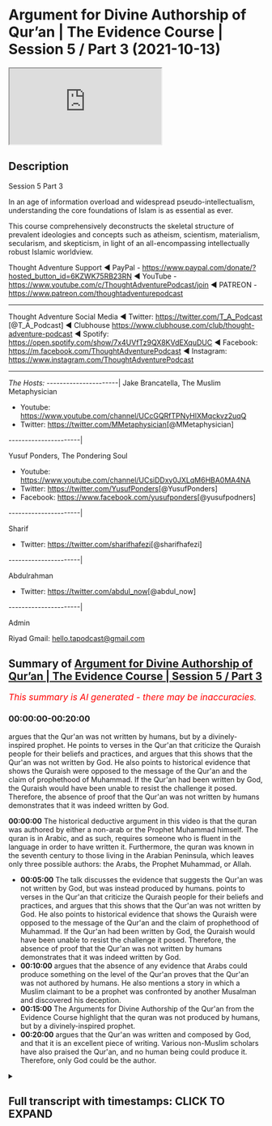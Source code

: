 # Argument for Divine Authorship of Qur’an | The Evidence Course | Session 5 / Part 3 (2021-10-13)

<iframe loading='lazy' allow='autoplay' src='https://www.youtube.com/embed/cVNx4Ubq1Dw'></iframe>

## Description

Session 5 Part 3

In an age of information overload and widespread pseudo-intellectualism, understanding the core foundations of Islam is as essential as ever. 

This course comprehensively deconstructs the skeletal structure of prevalent ideologies and concepts such as atheism, scientism, materialism, secularism, and skepticism, in light of an all-encompassing intellectually robust Islamic worldview.

Thought Adventure Support
◄ PayPal - https://www.paypal.com/donate/?hosted_button_id=6KZWK75RB23RN 
◄ YouTube - https://www.youtube.com/c/ThoughtAdventurePodcast/join
◄ PATREON - https://www.patreon.com/thoughtadventurepodcast
____________________________________________________________________

Thought Adventure Social Media
◄ Twitter: https://twitter.com/T_A_Podcast​​ [@T_A_Podcast]
◄ Clubhouse https://www.clubhouse.com/club/thought-adventure-podcast
◄ Spotify: https://open.spotify.com/show/7x4UVfTz9QX8KVdEXquDUC
◄ Facebook: https://m.facebook.com/ThoughtAdventurePodcast
◄ Instagram: https://www.instagram.com/ThoughtAdventurePodcast​

----------------------------------------------------------------

*The Hosts:*
----------------------|
Jake Brancatella, The Muslim Metaphysician

- Youtube: https://www.youtube.com/channel/UCcGQRfTPNyHlXMqckvz2uqQ
- Twitter:  https://twitter.com/MMetaphysician​​ [@MMetaphysician]

----------------------|

Yusuf Ponders, The Pondering Soul

- Youtube: https://www.youtube.com/channel/UCsiDDxy0JXLqM6HBA0MA4NA
- Twitter: https://twitter.com/YusufPonders​​ [@YusufPonders]
- Facebook: https://www.facebook.com/yusufponders​ [@yusufpodners]

----------------------|

Sharif

- Twitter: https://twitter.com/sharifhafezi​​ [@sharifhafezi]

----------------------|

Abdulrahman

- Twitter: https://twitter.com/abdul_now​ [@abdul_now]

----------------------|

Admin

Riyad 
Gmail: hello.tapodcast@gmail.com

## Summary of [Argument for Divine Authorship of Qur’an | The Evidence Course | Session 5 / Part 3](https://www.youtube.com/watch?v=cVNx4Ubq1Dw)


*<span style="color:red; font-size:125%">This summary is AI generated - there may be inaccuracies</span>. [](/)*

### <a onclick="modifyYTiframeseektime('0')">00:00:00-00:20:00</a>

argues that the Qur'an was not written by humans, but by a divinely-inspired prophet. He points to verses in the Qur'an that criticize the Quraish people for their beliefs and practices, and argues that this shows that the Qur'an was not written by God. He also points to historical evidence that shows the Quraish were opposed to the message of the Qur'an and the claim of prophethood of Muhammad. If the Qur'an had been written by God, the Quraish would have been unable to resist the challenge it posed. Therefore, the absence of proof that the Qur'an was not written by humans demonstrates that it was indeed written by God.

**<a onclick="modifyYTiframeseektime('0')">00:00:00</a>** The historical deductive argument in this video is that the quran was authored by either a non-arab or the Prophet Muhammad himself. The quran is in Arabic, and as such, requires someone who is fluent in the language in order to have written it. Furthermore, the quran was known in the seventh century to those living in the Arabian Peninsula, which leaves only three possible authors: the Arabs, the Prophet Muhammad, or Allah.
* **<a onclick="modifyYTiframeseektime('300')">00:05:00</a>** The talk discusses the evidence that suggests the Qur'an was not written by God, but was instead produced by humans. points to verses in the Qur'an that criticize the Quraish people for their beliefs and practices, and argues that this shows that the Qur'an was not written by God. He also points to historical evidence that shows the Quraish were opposed to the message of the Qur'an and the claim of prophethood of Muhammad. If the Qur'an had been written by God, the Quraish would have been unable to resist the challenge it posed. Therefore, the absence of proof that the Qur'an was not written by humans demonstrates that it was indeed written by God.
* **<a onclick="modifyYTiframeseektime('600')">00:10:00</a>** argues that the absence of any evidence that Arabs could produce something on the level of the Qur'an proves that the Qur'an was not authored by humans. He also mentions a story in which a Muslim claimant to be a prophet was confronted by another Musalman and discovered his deception.
* **<a onclick="modifyYTiframeseektime('900')">00:15:00</a>** The Arguments for Divine Authorship of the Qur'an from the Evidence Course highlight that the quran was not produced by humans, but by a divinely-inspired prophet.
* **<a onclick="modifyYTiframeseektime('1200')">00:20:00</a>** argues that the Qur'an was written and composed by God, and that it is an excellent piece of writing. Various non-Muslim scholars have also praised the Qur'an, and no human being could produce it. Therefore, only God could be the author.

<details><summary><h2>Full transcript with timestamps: CLICK TO EXPAND</h2></summary>

<a onclick="modifyYTiframeseektime('14')">0:00:14</a> we're going to look at the historical  
<a onclick="modifyYTiframeseektime('16')">0:00:16</a> deductive arguments understanding who  
<a onclick="modifyYTiframeseektime('19')">0:00:19</a> could have been the author of the quran  
<a onclick="modifyYTiframeseektime('22')">0:00:22</a> so one question that may remain  
<a onclick="modifyYTiframeseektime('25')">0:00:25</a> is whether the assessment of the quranic  
<a onclick="modifyYTiframeseektime('26')">0:00:26</a> linguistic mural miracle the marajasa  
<a onclick="modifyYTiframeseektime('30')">0:00:30</a> can be ascertained by a non-arabic  
<a onclick="modifyYTiframeseektime('32')">0:00:32</a> speaker  
<a onclick="modifyYTiframeseektime('33')">0:00:33</a> so in the previous video we explained in  
<a onclick="modifyYTiframeseektime('35')">0:00:35</a> a little detail  
<a onclick="modifyYTiframeseektime('37')">0:00:37</a> briefly covering the subject area about  
<a onclick="modifyYTiframeseektime('39')">0:00:39</a> how there are objective ways to analyze  
<a onclick="modifyYTiframeseektime('42')">0:00:42</a> the quranic composition but ultimately  
<a onclick="modifyYTiframeseektime('45')">0:00:45</a> this can only be assessed by those who  
<a onclick="modifyYTiframeseektime('46')">0:00:46</a> are capable in arabic language  
<a onclick="modifyYTiframeseektime('49')">0:00:49</a> so now we want to look at this  
<a onclick="modifyYTiframeseektime('51')">0:00:51</a> from a historical deductive argument in  
<a onclick="modifyYTiframeseektime('54')">0:00:54</a> order to demonstrate from a historical  
<a onclick="modifyYTiframeseektime('57')">0:00:57</a> analysis that the quran was truly a  
<a onclick="modifyYTiframeseektime('59')">0:00:59</a> revelation from allah  
<a onclick="modifyYTiframeseektime('62')">0:01:02</a> and that therefore a non-arab can look  
<a onclick="modifyYTiframeseektime('64')">0:01:04</a> at the history and understand and come  
<a onclick="modifyYTiframeseektime('66')">0:01:06</a> to the conclusion that this is indeed a  
<a onclick="modifyYTiframeseektime('69')">0:01:09</a> sign or miracle from allah  
<a onclick="modifyYTiframeseektime('72')">0:01:12</a> the essence of this argument is summed  
<a onclick="modifyYTiframeseektime('74')">0:01:14</a> up by understanding that and this is  
<a onclick="modifyYTiframeseektime('77')">0:01:17</a> really important  
<a onclick="modifyYTiframeseektime('78')">0:01:18</a> if you have will to perform an action so  
<a onclick="modifyYTiframeseektime('81')">0:01:21</a> if you have this intention this desire  
<a onclick="modifyYTiframeseektime('83')">0:01:23</a> this drive to perform the action if you  
<a onclick="modifyYTiframeseektime('85')">0:01:25</a> have the will to perform an action  
<a onclick="modifyYTiframeseektime('87')">0:01:27</a> and secondly  
<a onclick="modifyYTiframeseektime('89')">0:01:29</a> you have the capability of doing the  
<a onclick="modifyYTiframeseektime('92')">0:01:32</a> action  
<a onclick="modifyYTiframeseektime('93')">0:01:33</a> then what will inevitably follow  
<a onclick="modifyYTiframeseektime('96')">0:01:36</a> the action so if you have will plus  
<a onclick="modifyYTiframeseektime('98')">0:01:38</a> capability equals the action that's the  
<a onclick="modifyYTiframeseektime('100')">0:01:40</a> point that you know we need to remember  
<a onclick="modifyYTiframeseektime('102')">0:01:42</a> and think about throughout this video  
<a onclick="modifyYTiframeseektime('105')">0:01:45</a> we know that the quran  
<a onclick="modifyYTiframeseektime('108')">0:01:48</a> was the first was first known to  
<a onclick="modifyYTiframeseektime('109')">0:01:49</a> humanity in the seventh century so you  
<a onclick="modifyYTiframeseektime('111')">0:01:51</a> know if we go back every generation from  
<a onclick="modifyYTiframeseektime('113')">0:01:53</a> our generation people mentioned the  
<a onclick="modifyYTiframeseektime('115')">0:01:55</a> quran  
<a onclick="modifyYTiframeseektime('116')">0:01:56</a> previous one the previous one and so on  
<a onclick="modifyYTiframeseektime('118')">0:01:58</a> so forth and you go back throughout the  
<a onclick="modifyYTiframeseektime('120')">0:02:00</a> whole of the centuries they all referred  
<a onclick="modifyYTiframeseektime('122')">0:02:02</a> to a book that the muslims believed in  
<a onclick="modifyYTiframeseektime('123')">0:02:03</a> called the quran up until the 7th  
<a onclick="modifyYTiframeseektime('125')">0:02:05</a> century you go before the seventh  
<a onclick="modifyYTiframeseektime('127')">0:02:07</a> century no mention of quran after the  
<a onclick="modifyYTiframeseektime('129')">0:02:09</a> seventh century they start to mention  
<a onclick="modifyYTiframeseektime('130')">0:02:10</a> the quran  
<a onclick="modifyYTiframeseektime('132')">0:02:12</a> so the question is secondly we also know  
<a onclick="modifyYTiframeseektime('135')">0:02:15</a> that the quran was known to the people  
<a onclick="modifyYTiframeseektime('137')">0:02:17</a> of the arabian peninsula in peninsula in  
<a onclick="modifyYTiframeseektime('140')">0:02:20</a> the second in the seventh century  
<a onclick="modifyYTiframeseektime('143')">0:02:23</a> so we have ample air testimonial  
<a onclick="modifyYTiframeseektime('145')">0:02:25</a> evidence to demonstrate you know  
<a onclick="modifyYTiframeseektime('147')">0:02:27</a> historical evidence narrations you know  
<a onclick="modifyYTiframeseektime('150')">0:02:30</a> even written evidence that the quran in  
<a onclick="modifyYTiframeseektime('153')">0:02:33</a> the seventh century was revealed or was  
<a onclick="modifyYTiframeseektime('155')">0:02:35</a> was known to those people in the arabian  
<a onclick="modifyYTiframeseektime('157')">0:02:37</a> peninsula so the question we're going to  
<a onclick="modifyYTiframeseektime('160')">0:02:40</a> look at is in the seventh century  
<a onclick="modifyYTiframeseektime('164')">0:02:44</a> in the arab arabian peninsula the hijas  
<a onclick="modifyYTiframeseektime('167')">0:02:47</a> who could have been the possible author  
<a onclick="modifyYTiframeseektime('169')">0:02:49</a> of the quran  
<a onclick="modifyYTiframeseektime('170')">0:02:50</a> well we have four possible authors  
<a onclick="modifyYTiframeseektime('172')">0:02:52</a> one it could be a non-arab  
<a onclick="modifyYTiframeseektime('175')">0:02:55</a> or the non-arabs  
<a onclick="modifyYTiframeseektime('177')">0:02:57</a> secondly it could be the arabs who  
<a onclick="modifyYTiframeseektime('179')">0:02:59</a> produced the quran  
<a onclick="modifyYTiframeseektime('180')">0:03:00</a> thirdly it could be the prophet muhammad  
<a onclick="modifyYTiframeseektime('182')">0:03:02</a> sallallahu alaihi wasallam or fourthly  
<a onclick="modifyYTiframeseektime('186')">0:03:06</a> it could be allah  
<a onclick="modifyYTiframeseektime('188')">0:03:08</a> these are the only four possible authors  
<a onclick="modifyYTiframeseektime('190')">0:03:10</a> of the quran within the seventh century  
<a onclick="modifyYTiframeseektime('193')">0:03:13</a> in the arabian peninsula  
<a onclick="modifyYTiframeseektime('195')">0:03:15</a> where we can easily discount that the  
<a onclick="modifyYTiframeseektime('197')">0:03:17</a> non-arabs could have been the author of  
<a onclick="modifyYTiframeseektime('199')">0:03:19</a> the quran the quran is in arabic and  
<a onclick="modifyYTiframeseektime('202')">0:03:22</a> thus requires someone who is aware of  
<a onclick="modifyYTiframeseektime('204')">0:03:24</a> the arabic language is an obvious point  
<a onclick="modifyYTiframeseektime('206')">0:03:26</a> plus living in the arabian peninsula in  
<a onclick="modifyYTiframeseektime('209')">0:03:29</a> the 7th century so a non-arab by  
<a onclick="modifyYTiframeseektime('211')">0:03:31</a> definition who doesn't know arabic yeah  
<a onclick="modifyYTiframeseektime('213')">0:03:33</a> will not be the author of this the quran  
<a onclick="modifyYTiframeseektime('217')">0:03:37</a> this now leaves us with three possible  
<a onclick="modifyYTiframeseektime('219')">0:03:39</a> authors  
<a onclick="modifyYTiframeseektime('220')">0:03:40</a> for the quran well could the quran have  
<a onclick="modifyYTiframeseektime('224')">0:03:44</a> been produced by the arabs of that time  
<a onclick="modifyYTiframeseektime('227')">0:03:47</a> we know that the arabs were experts in  
<a onclick="modifyYTiframeseektime('229')">0:03:49</a> the arabic language  
<a onclick="modifyYTiframeseektime('231')">0:03:51</a> we mentioned in the previous videos that  
<a onclick="modifyYTiframeseektime('233')">0:03:53</a> the arabs prized language to a high  
<a onclick="modifyYTiframeseektime('235')">0:03:55</a> degree  
<a onclick="modifyYTiframeseektime('236')">0:03:56</a> composition of poetry was the method of  
<a onclick="modifyYTiframeseektime('238')">0:03:58</a> preserving their history they held  
<a onclick="modifyYTiframeseektime('240')">0:04:00</a> competitions over who produced the best  
<a onclick="modifyYTiframeseektime('242')">0:04:02</a> poetry  
<a onclick="modifyYTiframeseektime('243')">0:04:03</a> they had specialist poetry judges who  
<a onclick="modifyYTiframeseektime('246')">0:04:06</a> could adjudicate the verses that were  
<a onclick="modifyYTiframeseektime('248')">0:04:08</a> being produced they'd be specially  
<a onclick="modifyYTiframeseektime('250')">0:04:10</a> allocated areas in place like mecca in  
<a onclick="modifyYTiframeseektime('253')">0:04:13</a> the the market places where poets would  
<a onclick="modifyYTiframeseektime('255')">0:04:15</a> you know  
<a onclick="modifyYTiframeseektime('256')">0:04:16</a> gather the people and start reciting  
<a onclick="modifyYTiframeseektime('258')">0:04:18</a> poetry and the best of them would  
<a onclick="modifyYTiframeseektime('260')">0:04:20</a> achieve wealth and fame  
<a onclick="modifyYTiframeseektime('262')">0:04:22</a> they'd even send their children into the  
<a onclick="modifyYTiframeseektime('264')">0:04:24</a> desert in order to preserve and develop  
<a onclick="modifyYTiframeseektime('266')">0:04:26</a> the arabic language so they would send  
<a onclick="modifyYTiframeseektime('268')">0:04:28</a> them to the bedouin tribes and the  
<a onclick="modifyYTiframeseektime('270')">0:04:30</a> bedouin tribes would raise their  
<a onclick="modifyYTiframeseektime('271')">0:04:31</a> children in order one of the reasons why  
<a onclick="modifyYTiframeseektime('273')">0:04:33</a> was to preserve the arabic language to  
<a onclick="modifyYTiframeseektime('275')">0:04:35</a> make the arabic language strong and pure  
<a onclick="modifyYTiframeseektime('278')">0:04:38</a> before they come back into the cities  
<a onclick="modifyYTiframeseektime('279')">0:04:39</a> and towns  
<a onclick="modifyYTiframeseektime('281')">0:04:41</a> and we know through multiple testimonial  
<a onclick="modifyYTiframeseektime('283')">0:04:43</a> evidence about how important language  
<a onclick="modifyYTiframeseektime('285')">0:04:45</a> was to their arabs and how they would  
<a onclick="modifyYTiframeseektime('287')">0:04:47</a> produce great works of poachers as i  
<a onclick="modifyYTiframeseektime('288')">0:04:48</a> mentioned  
<a onclick="modifyYTiframeseektime('289')">0:04:49</a> you know for example an example of this  
<a onclick="modifyYTiframeseektime('292')">0:04:52</a> is the famous le cat the more alike are  
<a onclick="modifyYTiframeseektime('295')">0:04:55</a> the seven hanging poems that were  
<a onclick="modifyYTiframeseektime('298')">0:04:58</a> hung inside the kaaba they were  
<a onclick="modifyYTiframeseektime('299')">0:04:59</a> considered the best of the best poetry  
<a onclick="modifyYTiframeseektime('302')">0:05:02</a> they were the standard by which you  
<a onclick="modifyYTiframeseektime('303')">0:05:03</a> would judge other poems uh and poetry uh  
<a onclick="modifyYTiframeseektime('307')">0:05:07</a> against  
<a onclick="modifyYTiframeseektime('309')">0:05:09</a> so we certainly can consider the arabs  
<a onclick="modifyYTiframeseektime('311')">0:05:11</a> had a high degree of capability in the  
<a onclick="modifyYTiframeseektime('313')">0:05:13</a> language there were the experts secondly  
<a onclick="modifyYTiframeseektime('316')">0:05:16</a> we also know that the arabs were  
<a onclick="modifyYTiframeseektime('318')">0:05:18</a> challenged by the beliefs  
<a onclick="modifyYTiframeseektime('320')">0:05:20</a> and the linguistic miracle of the quran  
<a onclick="modifyYTiframeseektime('323')">0:05:23</a> the arabs were pagan polytheists they  
<a onclick="modifyYTiframeseektime('325')">0:05:25</a> worshipped many idols they saw  
<a onclick="modifyYTiframeseektime('327')">0:05:27</a> monotheistic message of the quran as a  
<a onclick="modifyYTiframeseektime('329')">0:05:29</a> direct challenge to their belief values  
<a onclick="modifyYTiframeseektime('332')">0:05:32</a> and practices  
<a onclick="modifyYTiframeseektime('334')">0:05:34</a> furthermore some of their practices was  
<a onclick="modifyYTiframeseektime('337')">0:05:37</a> severely criticized within the quran and  
<a onclick="modifyYTiframeseektime('339')">0:05:39</a> the sunnah and the examples and the  
<a onclick="modifyYTiframeseektime('341')">0:05:41</a> statements of the prophet sallallahu  
<a onclick="modifyYTiframeseektime('343')">0:05:43</a> alaihi wasallam for example the way they  
<a onclick="modifyYTiframeseektime('345')">0:05:45</a> buried the daughters alive the way the  
<a onclick="modifyYTiframeseektime('347')">0:05:47</a> rich and the powerful of mecca known as  
<a onclick="modifyYTiframeseektime('349')">0:05:49</a> the quraish they were criticized for  
<a onclick="modifyYTiframeseektime('351')">0:05:51</a> their exploitative practices like the  
<a onclick="modifyYTiframeseektime('353')">0:05:53</a> way they treated  
<a onclick="modifyYTiframeseektime('355')">0:05:55</a> the weak the poor the orphans or the  
<a onclick="modifyYTiframeseektime('358')">0:05:58</a> slaves at that time how tribalism was  
<a onclick="modifyYTiframeseektime('360')">0:06:00</a> rampant within society that created war  
<a onclick="modifyYTiframeseektime('362')">0:06:02</a> and division all the economic  
<a onclick="modifyYTiframeseektime('364')">0:06:04</a> malpractices and the cheating in the  
<a onclick="modifyYTiframeseektime('366')">0:06:06</a> marketplace places  
<a onclick="modifyYTiframeseektime('368')">0:06:08</a> so the quran criticized all this this  
<a onclick="modifyYTiframeseektime('370')">0:06:10</a> was part of the message of islam it  
<a onclick="modifyYTiframeseektime('371')">0:06:11</a> shook the society the quran also  
<a onclick="modifyYTiframeseektime('374')">0:06:14</a> criticized the corrupt leadership of  
<a onclick="modifyYTiframeseektime('376')">0:06:16</a> quraish by name like abu lahab or others  
<a onclick="modifyYTiframeseektime('379')">0:06:19</a> by implication like  
<a onclick="modifyYTiframeseektime('382')">0:06:22</a> or abu jahl and others so the quran was  
<a onclick="modifyYTiframeseektime('385')">0:06:25</a> revealed to a people held beliefs values  
<a onclick="modifyYTiframeseektime('387')">0:06:27</a> and practices that were severely  
<a onclick="modifyYTiframeseektime('389')">0:06:29</a> criticized  
<a onclick="modifyYTiframeseektime('390')">0:06:30</a> it wasn't surprising then that the  
<a onclick="modifyYTiframeseektime('392')">0:06:32</a> people in particular the powerful elite  
<a onclick="modifyYTiframeseektime('396')">0:06:36</a> in mecca and the arabian peninsula  
<a onclick="modifyYTiframeseektime('398')">0:06:38</a> opposed the message of the quran and the  
<a onclick="modifyYTiframeseektime('401')">0:06:41</a> the claim of prophethood of the prophet  
<a onclick="modifyYTiframeseektime('403')">0:06:43</a> muhammad sallallahu alaihi wasallam and  
<a onclick="modifyYTiframeseektime('405')">0:06:45</a> they oppose the prophet we know this  
<a onclick="modifyYTiframeseektime('407')">0:06:47</a> from the the historical narratives and  
<a onclick="modifyYTiframeseektime('410')">0:06:50</a> historical narrations they slandered the  
<a onclick="modifyYTiframeseektime('412')">0:06:52</a> prophet sallam they attacked the prophet  
<a onclick="modifyYTiframeseektime('414')">0:06:54</a> sallallahu alaihi wasallam they attacked  
<a onclick="modifyYTiframeseektime('416')">0:06:56</a> tortured and killed the companions  
<a onclick="modifyYTiframeseektime('418')">0:06:58</a> around the prophet sallallahu alaihi  
<a onclick="modifyYTiframeseektime('419')">0:06:59</a> wasallam they boycotted the prophet  
<a onclick="modifyYTiframeseektime('421')">0:07:01</a> sallallahu alaihi wasallam and his  
<a onclick="modifyYTiframeseektime('422')">0:07:02</a> followers in mecca and they even  
<a onclick="modifyYTiframeseektime('424')">0:07:04</a> conspired in the end before his  
<a onclick="modifyYTiframeseektime('426')">0:07:06</a> immigration uh to assassinate the sallam  
<a onclick="modifyYTiframeseektime('430')">0:07:10</a> later on when the prophet sallam you  
<a onclick="modifyYTiframeseektime('432')">0:07:12</a> know established an islamic state in  
<a onclick="modifyYTiframeseektime('434')">0:07:14</a> medina they send their armies to fight  
<a onclick="modifyYTiframeseektime('436')">0:07:16</a> against apostle and islam to stop islam  
<a onclick="modifyYTiframeseektime('440')">0:07:20</a> and the message  
<a onclick="modifyYTiframeseektime('441')">0:07:21</a> of the quran so what does this tell us  
<a onclick="modifyYTiframeseektime('444')">0:07:24</a> it tells us there was clearly a will  
<a onclick="modifyYTiframeseektime('448')">0:07:28</a> a desire to see islam destroyed  
<a onclick="modifyYTiframeseektime('451')">0:07:31</a> the quran only challenged the quraysh in  
<a onclick="modifyYTiframeseektime('453')">0:07:33</a> the arab society's beliefs values but  
<a onclick="modifyYTiframeseektime('455')">0:07:35</a> also made an audacious claim  
<a onclick="modifyYTiframeseektime('458')">0:07:38</a> about how to destroy islam how to  
<a onclick="modifyYTiframeseektime('461')">0:07:41</a> challenge the quran and refute the  
<a onclick="modifyYTiframeseektime('464')">0:07:44</a> prophethood of the prophet sallallahu  
<a onclick="modifyYTiframeseektime('466')">0:07:46</a> alaihi wasallam so the quran is turning  
<a onclick="modifyYTiframeseektime('468')">0:07:48</a> around and saying well if you don't  
<a onclick="modifyYTiframeseektime('469')">0:07:49</a> believe that this book  
<a onclick="modifyYTiframeseektime('471')">0:07:51</a> is in revelation then produce one surah  
<a onclick="modifyYTiframeseektime('475')">0:07:55</a> like it and we know that the shortest  
<a onclick="modifyYTiframeseektime('477')">0:07:57</a> surah of the quran  
<a onclick="modifyYTiframeseektime('481')">0:08:01</a> three sentences long that's all  
<a onclick="modifyYTiframeseektime('483')">0:08:03</a> this is all they had to produce three  
<a onclick="modifyYTiframeseektime('486')">0:08:06</a> sentences that match the eloquence of  
<a onclick="modifyYTiframeseektime('488')">0:08:08</a> the quran using the rules of the ballara  
<a onclick="modifyYTiframeseektime('491')">0:08:11</a> known to the arabs at the time at least  
<a onclick="modifyYTiframeseektime('493')">0:08:13</a> implicitly and as a result they would  
<a onclick="modifyYTiframeseektime('496')">0:08:16</a> have demonstrated that the quran is not  
<a onclick="modifyYTiframeseektime('498')">0:08:18</a> inimitable is not miraculous but was  
<a onclick="modifyYTiframeseektime('501')">0:08:21</a> within human production and therefore  
<a onclick="modifyYTiframeseektime('503')">0:08:23</a> was not from allah  
<a onclick="modifyYTiframeseektime('506')">0:08:26</a> so it's a bold challenge that the quran  
<a onclick="modifyYTiframeseektime('508')">0:08:28</a> allah is making  
<a onclick="modifyYTiframeseektime('510')">0:08:30</a> you know and so it becomes very  
<a onclick="modifyYTiframeseektime('513')">0:08:33</a> easy in our minds to realize that hold  
<a onclick="modifyYTiframeseektime('515')">0:08:35</a> on  
<a onclick="modifyYTiframeseektime('516')">0:08:36</a> if they had that strong desire to  
<a onclick="modifyYTiframeseektime('518')">0:08:38</a> destroy islam  
<a onclick="modifyYTiframeseektime('519')">0:08:39</a> and they had the capability in the  
<a onclick="modifyYTiframeseektime('521')">0:08:41</a> arabic language but they did not produce  
<a onclick="modifyYTiframeseektime('524')">0:08:44</a> the verse the surah of quran like also a  
<a onclick="modifyYTiframeseektime('528')">0:08:48</a> surah like the quran three sentences  
<a onclick="modifyYTiframeseektime('531')">0:08:51</a> like a surah of  
<a onclick="modifyYTiframeseektime('532')">0:08:52</a> quran then it demonstrates that actually  
<a onclick="modifyYTiframeseektime('537')">0:08:57</a> you know there was there's something  
<a onclick="modifyYTiframeseektime('539')">0:08:59</a> here  
<a onclick="modifyYTiframeseektime('540')">0:09:00</a> maybe they didn't have the capability to  
<a onclick="modifyYTiframeseektime('542')">0:09:02</a> produce it  
<a onclick="modifyYTiframeseektime('543')">0:09:03</a> romani who was a 10th century scholar  
<a onclick="modifyYTiframeseektime('545')">0:09:05</a> stated the inimitability of the quran is  
<a onclick="modifyYTiframeseektime('548')">0:09:08</a> manifested by the fact that despite a  
<a onclick="modifyYTiframeseektime('550')">0:09:10</a> huge number of claimants and a dire need  
<a onclick="modifyYTiframeseektime('553')">0:09:13</a> to respond the challenge was never taken  
<a onclick="modifyYTiframeseektime('555')">0:09:15</a> up it was never met  
<a onclick="modifyYTiframeseektime('557')">0:09:17</a> if then they met the challenge if so if  
<a onclick="modifyYTiframeseektime('560')">0:09:20</a> they actually did meet the challenge of  
<a onclick="modifyYTiframeseektime('561')">0:09:21</a> the quran  
<a onclick="modifyYTiframeseektime('563')">0:09:23</a> it would be clear  
<a onclick="modifyYTiframeseektime('566')">0:09:26</a> that with their desire to destroy islam  
<a onclick="modifyYTiframeseektime('568')">0:09:28</a> they would have spread this  
<a onclick="modifyYTiframeseektime('570')">0:09:30</a> far and wide across the arabian  
<a onclick="modifyYTiframeseektime('571')">0:09:31</a> peninsula we have met the challenge of  
<a onclick="modifyYTiframeseektime('574')">0:09:34</a> the quran we have imitated something  
<a onclick="modifyYTiframeseektime('575')">0:09:35</a> like a surah of the quran  
<a onclick="modifyYTiframeseektime('578')">0:09:38</a> so therefore  
<a onclick="modifyYTiframeseektime('580')">0:09:40</a> you know it's a simple it's a simple but  
<a onclick="modifyYTiframeseektime('582')">0:09:42</a> profound point but if we can say that  
<a onclick="modifyYTiframeseektime('585')">0:09:45</a> if we say that the absence of proof  
<a onclick="modifyYTiframeseektime('588')">0:09:48</a> or the absence of the proof of of  
<a onclick="modifyYTiframeseektime('590')">0:09:50</a> something that challenges the quran has  
<a onclick="modifyYTiframeseektime('592')">0:09:52</a> been met hasn't been met  
<a onclick="modifyYTiframeseektime('594')">0:09:54</a> then there is proof for its absence let  
<a onclick="modifyYTiframeseektime('596')">0:09:56</a> me just rephrase that  
<a onclick="modifyYTiframeseektime('598')">0:09:58</a> the absence of proof is proof for its  
<a onclick="modifyYTiframeseektime('601')">0:10:01</a> absence what do i mean by this the  
<a onclick="modifyYTiframeseektime('603')">0:10:03</a> absence of the fact that there is  
<a onclick="modifyYTiframeseektime('604')">0:10:04</a> something that challenges the quran by  
<a onclick="modifyYTiframeseektime('606')">0:10:06</a> the best of the arabs is a proof that  
<a onclick="modifyYTiframeseektime('609')">0:10:09</a> the arabs could not challenge the quran  
<a onclick="modifyYTiframeseektime('612')">0:10:12</a> they wanted to destroy islam they had  
<a onclick="modifyYTiframeseektime('614')">0:10:14</a> the capability in arabic language they  
<a onclick="modifyYTiframeseektime('616')">0:10:16</a> had the desire but they didn't have the  
<a onclick="modifyYTiframeseektime('619')">0:10:19</a> ability to produce anything on the level  
<a onclick="modifyYTiframeseektime('621')">0:10:21</a> of the quran  
<a onclick="modifyYTiframeseektime('623')">0:10:23</a> so we can see therefore  
<a onclick="modifyYTiframeseektime('636')">0:10:36</a> he commented upon this point he said in  
<a onclick="modifyYTiframeseektime('638')">0:10:38</a> spite of their strong motivation on  
<a onclick="modifyYTiframeseektime('640')">0:10:40</a> account of their tribal pride and  
<a onclick="modifyYTiframeseektime('642')">0:10:42</a> opposition to islam and in spite of the  
<a onclick="modifyYTiframeseektime('644')">0:10:44</a> fact that meeting the challenge would  
<a onclick="modifyYTiframeseektime('646')">0:10:46</a> have been easier for them  
<a onclick="modifyYTiframeseektime('648')">0:10:48</a> than fighting the muslims like engaging  
<a onclick="modifyYTiframeseektime('649')">0:10:49</a> the muslims in battle as they did all  
<a onclick="modifyYTiframeseektime('651')">0:10:51</a> needs to lose eventually that all they  
<a onclick="modifyYTiframeseektime('654')">0:10:54</a> had to do is meet the challenges of  
<a onclick="modifyYTiframeseektime('655')">0:10:55</a> quran but they didn't and that is an  
<a onclick="modifyYTiframeseektime('657')">0:10:57</a> indication that they couldn't produce  
<a onclick="modifyYTiframeseektime('660')">0:11:00</a> something like the quran like i said if  
<a onclick="modifyYTiframeseektime('662')">0:11:02</a> you have will  
<a onclick="modifyYTiframeseektime('664')">0:11:04</a> either desire the intention to do  
<a onclick="modifyYTiframeseektime('666')">0:11:06</a> something and you have the capability  
<a onclick="modifyYTiframeseektime('668')">0:11:08</a> you're going to get an action if you  
<a onclick="modifyYTiframeseektime('670')">0:11:10</a> don't have an action  
<a onclick="modifyYTiframeseektime('671')">0:11:11</a> which in this situation is a replication  
<a onclick="modifyYTiframeseektime('673')">0:11:13</a> of the quran or something like the quran  
<a onclick="modifyYTiframeseektime('676')">0:11:16</a> but you do know you have the will  
<a onclick="modifyYTiframeseektime('678')">0:11:18</a> then what is missing in the equation  
<a onclick="modifyYTiframeseektime('681')">0:11:21</a> capability i the ability to produce  
<a onclick="modifyYTiframeseektime('683')">0:11:23</a> something like the quran  
<a onclick="modifyYTiframeseektime('686')">0:11:26</a> and we also know from various statements  
<a onclick="modifyYTiframeseektime('688')">0:11:28</a> from the arabs at the time that actually  
<a onclick="modifyYTiframeseektime('690')">0:11:30</a> testified to the superior nature of the  
<a onclick="modifyYTiframeseektime('692')">0:11:32</a> quranic language for example  
<a onclick="modifyYTiframeseektime('696')">0:11:36</a> you know he replied about the quran he  
<a onclick="modifyYTiframeseektime('698')">0:11:38</a> goes what can i possibly say there is  
<a onclick="modifyYTiframeseektime('701')">0:11:41</a> not a single man who is more  
<a onclick="modifyYTiframeseektime('703')">0:11:43</a> knowledgeable of poetry or prose than i  
<a onclick="modifyYTiframeseektime('705')">0:11:45</a> or even that of the jinn and by allah  
<a onclick="modifyYTiframeseektime('708')">0:11:48</a> what he says bears no resemblance to  
<a onclick="modifyYTiframeseektime('710')">0:11:50</a> these things by allah what he says i the  
<a onclick="modifyYTiframeseektime('714')">0:11:54</a> quran has a sweetness to it and a charm  
<a onclick="modifyYTiframeseektime('716')">0:11:56</a> upon it the highest part of it is  
<a onclick="modifyYTiframeseektime('719')">0:11:59</a> fruitful and the lowest part of it is  
<a onclick="modifyYTiframeseektime('721')">0:12:01</a> gushing forth with bounty it dominates  
<a onclick="modifyYTiframeseektime('724')">0:12:04</a> and cannot be dominated and it crushes  
<a onclick="modifyYTiframeseektime('726')">0:12:06</a> all that  
<a onclick="modifyYTiframeseektime('727')">0:12:07</a> is under  
<a onclick="modifyYTiframeseektime('728')">0:12:08</a> it so it should be also noted that  
<a onclick="modifyYTiframeseektime('731')">0:12:11</a> this quote from  
<a onclick="modifyYTiframeseektime('734')">0:12:14</a> who's testifying to the superiority of  
<a onclick="modifyYTiframeseektime('735')">0:12:15</a> the quran actually remained an ardent  
<a onclick="modifyYTiframeseektime('738')">0:12:18</a> opponent to the prophet sallallahu  
<a onclick="modifyYTiframeseektime('739')">0:12:19</a> alaihi wasallam he was one of the  
<a onclick="modifyYTiframeseektime('741')">0:12:21</a> leaders of the quraish but there were  
<a onclick="modifyYTiframeseektime('744')">0:12:24</a> other people  
<a onclick="modifyYTiframeseektime('745')">0:12:25</a> who were poets at that time like  
<a onclick="modifyYTiframeseektime('747')">0:12:27</a> atafailadosi  
<a onclick="modifyYTiframeseektime('749')">0:12:29</a> like  
<a onclick="modifyYTiframeseektime('752')">0:12:32</a> he was  
<a onclick="modifyYTiframeseektime('754')">0:12:34</a> he was one of those people who is one of  
<a onclick="modifyYTiframeseektime('756')">0:12:36</a> the authors of the seven of one of the  
<a onclick="modifyYTiframeseektime('758')">0:12:38</a> seven poems that was hanging in the  
<a onclick="modifyYTiframeseektime('760')">0:12:40</a> kaaba and yet when he heard sur tul  
<a onclick="modifyYTiframeseektime('763')">0:12:43</a> khalthar recited to him  
<a onclick="modifyYTiframeseektime('766')">0:12:46</a> he was shocked by and he embraced islam  
<a onclick="modifyYTiframeseektime('768')">0:12:48</a> similar to philadelphia in the story  
<a onclick="modifyYTiframeseektime('770')">0:12:50</a> about how when he heard the verse of  
<a onclick="modifyYTiframeseektime('772')">0:12:52</a> quran he was known for his language  
<a onclick="modifyYTiframeseektime('774')">0:12:54</a> poetry and education he embraced islam  
<a onclick="modifyYTiframeseektime('777')">0:12:57</a> or the story of um who after hearing the  
<a onclick="modifyYTiframeseektime('779')">0:12:59</a> first seven or so verses of surah taha  
<a onclick="modifyYTiframeseektime('782')">0:13:02</a> embraced islam  
<a onclick="modifyYTiframeseektime('785')">0:13:05</a> now someone might claim  
<a onclick="modifyYTiframeseektime('787')">0:13:07</a> why don't we uh  
<a onclick="modifyYTiframeseektime('789')">0:13:09</a> someone might claim that the reason why  
<a onclick="modifyYTiframeseektime('791')">0:13:11</a> we don't have  
<a onclick="modifyYTiframeseektime('792')">0:13:12</a> uh you know a verse is comparable to the  
<a onclick="modifyYTiframeseektime('795')">0:13:15</a> quran is because the muslims destroyed  
<a onclick="modifyYTiframeseektime('797')">0:13:17</a> all challenges against the quran  
<a onclick="modifyYTiframeseektime('799')">0:13:19</a> somebody came produced the child they  
<a onclick="modifyYTiframeseektime('801')">0:13:21</a> killed him off before he could spread it  
<a onclick="modifyYTiframeseektime('803')">0:13:23</a> but the quraysh  
<a onclick="modifyYTiframeseektime('805')">0:13:25</a> had 13 years  
<a onclick="modifyYTiframeseektime('807')">0:13:27</a> before the migration the hijrah of the  
<a onclick="modifyYTiframeseektime('809')">0:13:29</a> prophet sallallahu alaihi wasallam to  
<a onclick="modifyYTiframeseektime('811')">0:13:31</a> compose three sentences and spread that  
<a onclick="modifyYTiframeseektime('814')">0:13:34</a> message far and wide  
<a onclick="modifyYTiframeseektime('816')">0:13:36</a> that the quran has been matched  
<a onclick="modifyYTiframeseektime('818')">0:13:38</a> furthermore even when the sallam arrived  
<a onclick="modifyYTiframeseektime('820')">0:13:40</a> in medina to establish the first islamic  
<a onclick="modifyYTiframeseektime('822')">0:13:42</a> state meccan quraish still remains  
<a onclick="modifyYTiframeseektime('824')">0:13:44</a> strong and independent most of arabian  
<a onclick="modifyYTiframeseektime('827')">0:13:47</a> peninsula were still non-muslim  
<a onclick="modifyYTiframeseektime('830')">0:13:50</a> and therefore they had ample time and  
<a onclick="modifyYTiframeseektime('832')">0:13:52</a> opportunity to match the quran in fact  
<a onclick="modifyYTiframeseektime('834')">0:13:54</a> it was after eight years of the proxima  
<a onclick="modifyYTiframeseektime('836')">0:13:56</a> in medina did mecca open up to islam  
<a onclick="modifyYTiframeseektime('842')">0:14:02</a> and also we know that even towards the  
<a onclick="modifyYTiframeseektime('844')">0:14:04</a> end of the life of the prophet  
<a onclick="modifyYTiframeseektime('845')">0:14:05</a> sallallahu alaihi wasallam life in this  
<a onclick="modifyYTiframeseektime('846')">0:14:06</a> world  
<a onclick="modifyYTiframeseektime('847')">0:14:07</a> that there were people that came like  
<a onclick="modifyYTiframeseektime('849')">0:14:09</a> muslim of the liar or muslim from banu  
<a onclick="modifyYTiframeseektime('852')">0:14:12</a> hanifa tribe who also declared himself  
<a onclick="modifyYTiframeseektime('854')">0:14:14</a> the prophet and he began trying to  
<a onclick="modifyYTiframeseektime('856')">0:14:16</a> imitate the son by you know reciting  
<a onclick="modifyYTiframeseektime('858')">0:14:18</a> verses you know  
<a onclick="modifyYTiframeseektime('860')">0:14:20</a> and there's a famous story in which  
<a onclick="modifyYTiframeseektime('864')">0:14:24</a> he came to muslim and he asked muslim  
<a onclick="modifyYTiframeseektime('868')">0:14:28</a> you claim to be a prophet recite some  
<a onclick="modifyYTiframeseektime('869')">0:14:29</a> verses and i think you recite you know  
<a onclick="modifyYTiframeseektime('872')">0:14:32</a> some different narrations but one of the  
<a onclick="modifyYTiframeseektime('874')">0:14:34</a> narrations is  
<a onclick="modifyYTiframeseektime('878')">0:14:38</a> which basically means the elephant what  
<a onclick="modifyYTiframeseektime('880')">0:14:40</a> is the elephant what will make you  
<a onclick="modifyYTiframeseektime('881')">0:14:41</a> visualize the elephant it has a long  
<a onclick="modifyYTiframeseektime('883')">0:14:43</a> nose and a short tail  
<a onclick="modifyYTiframeseektime('884')">0:14:44</a> yeah and so ahmad ibn al-ass said  
<a onclick="modifyYTiframeseektime('888')">0:14:48</a> you know you know that i know that  
<a onclick="modifyYTiframeseektime('890')">0:14:50</a> you're a liar yeah that you're not  
<a onclick="modifyYTiframeseektime('893')">0:14:53</a> really a prophet so he they they were  
<a onclick="modifyYTiframeseektime('895')">0:14:55</a> people who actually went into other  
<a onclick="modifyYTiframeseektime('897')">0:14:57</a> areas within the arabian peninsula even  
<a onclick="modifyYTiframeseektime('899')">0:14:59</a> towards the end of the life of the party  
<a onclick="modifyYTiframeseektime('900')">0:15:00</a> some trying to spread their poetry and  
<a onclick="modifyYTiframeseektime('902')">0:15:02</a> this poetry became known but also it was  
<a onclick="modifyYTiframeseektime('905')">0:15:05</a> also a self-refuting  
<a onclick="modifyYTiframeseektime('906')">0:15:06</a> challenge they refuted them as having  
<a onclick="modifyYTiframeseektime('909')">0:15:09</a> anything that was inimitable  
<a onclick="modifyYTiframeseektime('910')">0:15:10</a> so we can see that there was sufficient  
<a onclick="modifyYTiframeseektime('912')">0:15:12</a> time and opportunity to ensure that if  
<a onclick="modifyYTiframeseektime('915')">0:15:15</a> the quraysh and the arabs were able to  
<a onclick="modifyYTiframeseektime('916')">0:15:16</a> match the quran they could have spread  
<a onclick="modifyYTiframeseektime('918')">0:15:18</a> it and spread this idea throughout the  
<a onclick="modifyYTiframeseektime('920')">0:15:20</a> arabian peninsula in fact this claim  
<a onclick="modifyYTiframeseektime('923')">0:15:23</a> that the victors could remove the  
<a onclick="modifyYTiframeseektime('924')">0:15:24</a> challenges not something we see when we  
<a onclick="modifyYTiframeseektime('926')">0:15:26</a> assess the reality when we look at the  
<a onclick="modifyYTiframeseektime('928')">0:15:28</a> reality we don't see this  
<a onclick="modifyYTiframeseektime('930')">0:15:30</a> there have been many occasions where  
<a onclick="modifyYTiframeseektime('932')">0:15:32</a> states have tried to destroy an idea but  
<a onclick="modifyYTiframeseektime('934')">0:15:34</a> it was just too difficult it's just too  
<a onclick="modifyYTiframeseektime('936')">0:15:36</a> held too much by too many people and too  
<a onclick="modifyYTiframeseektime('938')">0:15:38</a> strongly as we mentioned about the  
<a onclick="modifyYTiframeseektime('940')">0:15:40</a> soviet union who tried to remove  
<a onclick="modifyYTiframeseektime('941')">0:15:41</a> religion from the society but it was  
<a onclick="modifyYTiframeseektime('943')">0:15:43</a> held on to the people so even though  
<a onclick="modifyYTiframeseektime('945')">0:15:45</a> they tried to do by the force of the  
<a onclick="modifyYTiframeseektime('947')">0:15:47</a> state it still continued or even you  
<a onclick="modifyYTiframeseektime('949')">0:15:49</a> know during the  
<a onclick="modifyYTiframeseektime('951')">0:15:51</a> periods of certain times of the khilafah  
<a onclick="modifyYTiframeseektime('953')">0:15:53</a> where they try to adopt on the marathon  
<a onclick="modifyYTiframeseektime('955')">0:15:55</a> creed and they try to you know enforce  
<a onclick="modifyYTiframeseektime('958')">0:15:58</a> that creed it you know it didn't stop  
<a onclick="modifyYTiframeseektime('960')">0:16:00</a> people still adhering to the other  
<a onclick="modifyYTiframeseektime('962')">0:16:02</a> creeds so this idea that you know they  
<a onclick="modifyYTiframeseektime('964')">0:16:04</a> the muslims somehow achieved dominance  
<a onclick="modifyYTiframeseektime('966')">0:16:06</a> and destroyed it's just false it's just  
<a onclick="modifyYTiframeseektime('967')">0:16:07</a> not a correct and irrational concept  
<a onclick="modifyYTiframeseektime('970')">0:16:10</a> regards to that  
<a onclick="modifyYTiframeseektime('972')">0:16:12</a> and only that but also the islamic state  
<a onclick="modifyYTiframeseektime('974')">0:16:14</a> when it spread in the early period so  
<a onclick="modifyYTiframeseektime('975')">0:16:15</a> did the arabic language so when new  
<a onclick="modifyYTiframeseektime('977')">0:16:17</a> lands were opened up and many of these  
<a onclick="modifyYTiframeseektime('979')">0:16:19</a> new lands had a large number of  
<a onclick="modifyYTiframeseektime('981')">0:16:21</a> non-muslims  
<a onclick="modifyYTiframeseektime('983')">0:16:23</a> they also started to learn arabic so you  
<a onclick="modifyYTiframeseektime('984')">0:16:24</a> had non-muslims in these lands in the  
<a onclick="modifyYTiframeseektime('987')">0:16:27</a> arab arabic speaking lands who spoke  
<a onclick="modifyYTiframeseektime('989')">0:16:29</a> arabic who also had the access or the  
<a onclick="modifyYTiframeseektime('991')">0:16:31</a> ability to produce something like the  
<a onclick="modifyYTiframeseektime('993')">0:16:33</a> quran so yet but yet throughout the  
<a onclick="modifyYTiframeseektime('996')">0:16:36</a> whole of the islamic history all the  
<a onclick="modifyYTiframeseektime('998')">0:16:38</a> muslim history or 1400 years of the  
<a onclick="modifyYTiframeseektime('1000')">0:16:40</a> challenge we've not seen one single  
<a onclick="modifyYTiframeseektime('1002')">0:16:42</a> person being able to match it  
<a onclick="modifyYTiframeseektime('1005')">0:16:45</a> in a credible way  
<a onclick="modifyYTiframeseektime('1006')">0:16:46</a> so what we've demonstrated that not only  
<a onclick="modifyYTiframeseektime('1008')">0:16:48</a> were the arabs had a strong desire to  
<a onclick="modifyYTiframeseektime('1010')">0:16:50</a> destroy islam and had a very relatively  
<a onclick="modifyYTiframeseektime('1013')">0:16:53</a> simple way of doing it  
<a onclick="modifyYTiframeseektime('1014')">0:16:54</a> but we also showed that they didn't do  
<a onclick="modifyYTiframeseektime('1017')">0:16:57</a> it they were simply in unable to produce  
<a onclick="modifyYTiframeseektime('1019')">0:16:59</a> something like the quran  
<a onclick="modifyYTiframeseektime('1021')">0:17:01</a> so it's very clear  
<a onclick="modifyYTiframeseektime('1023')">0:17:03</a> did the arabs produce quran no of course  
<a onclick="modifyYTiframeseektime('1025')">0:17:05</a> they didn't so this now leaves the last  
<a onclick="modifyYTiframeseektime('1028')">0:17:08</a> two possibilities could it have been the  
<a onclick="modifyYTiframeseektime('1030')">0:17:10</a> prophet sallallahu alaihi wasallam or we  
<a onclick="modifyYTiframeseektime('1032')">0:17:12</a> can discount the prophet sallallahu as  
<a onclick="modifyYTiframeseektime('1034')">0:17:14</a> being the author of the quran one the  
<a onclick="modifyYTiframeseektime('1036')">0:17:16</a> prophetic son would recite the verses in  
<a onclick="modifyYTiframeseektime('1037')">0:17:17</a> response to various incidences at times  
<a onclick="modifyYTiframeseektime('1040')">0:17:20</a> of war you know in response to questions  
<a onclick="modifyYTiframeseektime('1043')">0:17:23</a> and response accusations and as soon as  
<a onclick="modifyYTiframeseektime('1045')">0:17:25</a> the prophet saw recited the verse the  
<a onclick="modifyYTiframeseektime('1048')">0:17:28</a> verse was now you know memorized  
<a onclick="modifyYTiframeseektime('1050')">0:17:30</a> understood heard and if you had made one  
<a onclick="modifyYTiframeseektime('1053')">0:17:33</a> single grammatical mistake in over 6 000  
<a onclick="modifyYTiframeseektime('1056')">0:17:36</a> verses it would have been easy to point  
<a onclick="modifyYTiframeseektime('1058')">0:17:38</a> it out it isn't you know i would say it  
<a onclick="modifyYTiframeseektime('1060')">0:17:40</a> was impossible to speak in a  
<a onclick="modifyYTiframeseektime('1063')">0:17:43</a> grammatically perfect way you have to re  
<a onclick="modifyYTiframeseektime('1066')">0:17:46</a> write it down you have to look at your  
<a onclick="modifyYTiframeseektime('1068')">0:17:48</a> what you're saying and that way you can  
<a onclick="modifyYTiframeseektime('1070')">0:17:50</a> understand if it's grammatical you have  
<a onclick="modifyYTiframeseektime('1071')">0:17:51</a> to revise it you edit it you make  
<a onclick="modifyYTiframeseektime('1073')">0:17:53</a> mistake this is the nature of a human  
<a onclick="modifyYTiframeseektime('1074')">0:17:54</a> being we make mistakes but yet the  
<a onclick="modifyYTiframeseektime('1076')">0:17:56</a> partisan alum was reciting these verses  
<a onclick="modifyYTiframeseektime('1079')">0:17:59</a> perfectly not only perfectly in terms of  
<a onclick="modifyYTiframeseektime('1080')">0:18:00</a> grammar but the highest form of speech  
<a onclick="modifyYTiframeseektime('1083')">0:18:03</a> in a unique genre  
<a onclick="modifyYTiframeseektime('1085')">0:18:05</a> so we know that therefore you know from  
<a onclick="modifyYTiframeseektime('1087')">0:18:07</a> that point of view secondly  
<a onclick="modifyYTiframeseektime('1090')">0:18:10</a> is that the prophet sallam was known to  
<a onclick="modifyYTiframeseektime('1091')">0:18:11</a> be the unlettered prophet  
<a onclick="modifyYTiframeseektime('1093')">0:18:13</a> he wasn't known to have the ability to  
<a onclick="modifyYTiframeseektime('1096')">0:18:16</a> you know  
<a onclick="modifyYTiframeseektime('1097')">0:18:17</a> read or write or compose  
<a onclick="modifyYTiframeseektime('1099')">0:18:19</a> literature or compose poetry as well  
<a onclick="modifyYTiframeseektime('1101')">0:18:21</a> and this is what what was understood  
<a onclick="modifyYTiframeseektime('1103')">0:18:23</a> about the part of sallam in the 40 years  
<a onclick="modifyYTiframeseektime('1105')">0:18:25</a> prior to prophet the prophets have never  
<a onclick="modifyYTiframeseektime('1107')">0:18:27</a> recited or any uh composed any forms of  
<a onclick="modifyYTiframeseektime('1110')">0:18:30</a> poetry he was not known for that  
<a onclick="modifyYTiframeseektime('1112')">0:18:32</a> so  
<a onclick="modifyYTiframeseektime('1113')">0:18:33</a> for a person who has you know he's  
<a onclick="modifyYTiframeseektime('1115')">0:18:35</a> considered unlettered  
<a onclick="modifyYTiframeseektime('1117')">0:18:37</a> producing the highest form of arabic  
<a onclick="modifyYTiframeseektime('1119')">0:18:39</a> language that even still today uh  
<a onclick="modifyYTiframeseektime('1122')">0:18:42</a> upholds again it doesn't uh and it  
<a onclick="modifyYTiframeseektime('1125')">0:18:45</a> doesn't seem possible  
<a onclick="modifyYTiframeseektime('1127')">0:18:47</a> yeah that the boyzone could produce that  
<a onclick="modifyYTiframeseektime('1131')">0:18:51</a> thirdly  
<a onclick="modifyYTiframeseektime('1133')">0:18:53</a> the point here is really important if  
<a onclick="modifyYTiframeseektime('1135')">0:18:55</a> the prophet sallallahu alaihi wasallam  
<a onclick="modifyYTiframeseektime('1136')">0:18:56</a> was the author of the quran then the  
<a onclick="modifyYTiframeseektime('1138')">0:18:58</a> quran would be within human capability  
<a onclick="modifyYTiframeseektime('1141')">0:19:01</a> if then one person could produce it  
<a onclick="modifyYTiframeseektime('1144')">0:19:04</a> somebody else could replicate it  
<a onclick="modifyYTiframeseektime('1146')">0:19:06</a> and that's because we mentioned this  
<a onclick="modifyYTiframeseektime('1148')">0:19:08</a> before about isa al-assam that if a  
<a onclick="modifyYTiframeseektime('1150')">0:19:10</a> person produces something novel all  
<a onclick="modifyYTiframeseektime('1152')">0:19:12</a> they're doing is taking the prevalent  
<a onclick="modifyYTiframeseektime('1154')">0:19:14</a> knowledge previous information that  
<a onclick="modifyYTiframeseektime('1156')">0:19:16</a> exists within the environment and maybe  
<a onclick="modifyYTiframeseektime('1158')">0:19:18</a> arranging it in a way which is novel at  
<a onclick="modifyYTiframeseektime('1160')">0:19:20</a> that moment but then other people can  
<a onclick="modifyYTiframeseektime('1162')">0:19:22</a> look at and see what they're doing  
<a onclick="modifyYTiframeseektime('1164')">0:19:24</a> reverse engineer and produce something  
<a onclick="modifyYTiframeseektime('1166')">0:19:26</a> of similar quality towards this so when  
<a onclick="modifyYTiframeseektime('1170')">0:19:30</a> the prox if the participant produced the  
<a onclick="modifyYTiframeseektime('1172')">0:19:32</a> quran somebody else could  
<a onclick="modifyYTiframeseektime('1175')">0:19:35</a> can he use it  
<a onclick="modifyYTiframeseektime('1176')">0:19:36</a> i said look at it understand it reverse  
<a onclick="modifyYTiframeseektime('1178')">0:19:38</a> engineer and produce something similar  
<a onclick="modifyYTiframeseektime('1180')">0:19:40</a> to it  
<a onclick="modifyYTiframeseektime('1180')">0:19:40</a> fourth fourth reason why it couldn't be  
<a onclick="modifyYTiframeseektime('1182')">0:19:42</a> the point of the prophetic hadith the  
<a onclick="modifyYTiframeseektime('1185')">0:19:45</a> language the prophet sallamus language  
<a onclick="modifyYTiframeseektime('1186')">0:19:46</a> we know in prophetic hadith and some of  
<a onclick="modifyYTiframeseektime('1188')">0:19:48</a> these hadith hadith mutterwater clear  
<a onclick="modifyYTiframeseektime('1190')">0:19:50</a> cut we know that it definitely came from  
<a onclick="modifyYTiframeseektime('1191')">0:19:51</a> the prophet sallallahu  
<a onclick="modifyYTiframeseektime('1192')">0:19:52</a> is completely different in terms of the  
<a onclick="modifyYTiframeseektime('1195')">0:19:55</a> verses of quran for example the way the  
<a onclick="modifyYTiframeseektime('1197')">0:19:57</a> sentences are constructed the types of  
<a onclick="modifyYTiframeseektime('1199')">0:19:59</a> words that are used the style of  
<a onclick="modifyYTiframeseektime('1200')">0:20:00</a> language indicate that they are  
<a onclick="modifyYTiframeseektime('1202')">0:20:02</a> completely distinct distinct  
<a onclick="modifyYTiframeseektime('1204')">0:20:04</a> authors  
<a onclick="modifyYTiframeseektime('1206')">0:20:06</a> and also the quran contains information  
<a onclick="modifyYTiframeseektime('1208')">0:20:08</a> like predictions of future events in  
<a onclick="modifyYTiframeseektime('1210')">0:20:10</a> historical events which were simply  
<a onclick="modifyYTiframeseektime('1212')">0:20:12</a> outside of the prophet sallallahu alaihi  
<a onclick="modifyYTiframeseektime('1214')">0:20:14</a> wasallam's capability of knowing and  
<a onclick="modifyYTiframeseektime('1216')">0:20:16</a> there's numerous examples of this  
<a onclick="modifyYTiframeseektime('1218')">0:20:18</a> therefore it becomes  
<a onclick="modifyYTiframeseektime('1220')">0:20:20</a> absolutely clear  
<a onclick="modifyYTiframeseektime('1222')">0:20:22</a> that the quran could not have been  
<a onclick="modifyYTiframeseektime('1223')">0:20:23</a> written  
<a onclick="modifyYTiframeseektime('1224')">0:20:24</a> nor composed by the prophet sallallahu  
<a onclick="modifyYTiframeseektime('1226')">0:20:26</a> alaihi wasallam so if we've just  
<a onclick="modifyYTiframeseektime('1228')">0:20:28</a> discounted the non-arabs and we've  
<a onclick="modifyYTiframeseektime('1230')">0:20:30</a> discounted the arabs and we've discarded  
<a onclick="modifyYTiframeseektime('1232')">0:20:32</a> the prophet salallahu  
<a onclick="modifyYTiframeseektime('1234')">0:20:34</a> anyway as being the possible author in  
<a onclick="modifyYTiframeseektime('1237')">0:20:37</a> the seventh century in the arabian  
<a onclick="modifyYTiframeseektime('1238')">0:20:38</a> peninsula  
<a onclick="modifyYTiframeseektime('1240')">0:20:40</a> then who could be the only possible  
<a onclick="modifyYTiframeseektime('1242')">0:20:42</a> author of the quran  
<a onclick="modifyYTiframeseektime('1244')">0:20:44</a> allah obviously  
<a onclick="modifyYTiframeseektime('1246')">0:20:46</a> so to summarize the quran was first  
<a onclick="modifyYTiframeseektime('1248')">0:20:48</a> known in the arabian peninsula in the  
<a onclick="modifyYTiframeseektime('1250')">0:20:50</a> 7th century  
<a onclick="modifyYTiframeseektime('1251')">0:20:51</a> common era the arabs were highly capable  
<a onclick="modifyYTiframeseektime('1254')">0:20:54</a> in the arabic language the arabs sought  
<a onclick="modifyYTiframeseektime('1256')">0:20:56</a> to destroy islam as it was antagonistic  
<a onclick="modifyYTiframeseektime('1258')">0:20:58</a> to their beliefs values practices and  
<a onclick="modifyYTiframeseektime('1260')">0:21:00</a> societal structures  
<a onclick="modifyYTiframeseektime('1261')">0:21:01</a> if they were able to produce free  
<a onclick="modifyYTiframeseektime('1263')">0:21:03</a> sentences like the quran then the  
<a onclick="modifyYTiframeseektime('1264')">0:21:04</a> intellectual challenge would have been  
<a onclick="modifyYTiframeseektime('1266')">0:21:06</a> met and the prophethood of the prophet  
<a onclick="modifyYTiframeseektime('1268')">0:21:08</a> sallallahu alaihi wasallam would have  
<a onclick="modifyYTiframeseektime('1270')">0:21:10</a> ended there and then  
<a onclick="modifyYTiframeseektime('1272')">0:21:12</a> no challenge was ever met we know this  
<a onclick="modifyYTiframeseektime('1274')">0:21:14</a> by first the absence of any similar  
<a onclick="modifyYTiframeseektime('1277')">0:21:17</a> verses like the quran we also know this  
<a onclick="modifyYTiframeseektime('1279')">0:21:19</a> because the quran remains unchallenged  
<a onclick="modifyYTiframeseektime('1282')">0:21:22</a> and quran exists today if it had been  
<a onclick="modifyYTiframeseektime('1284')">0:21:24</a> met 1400 years ago nobody would have  
<a onclick="modifyYTiframeseektime('1287')">0:21:27</a> you know taken it forward beyond that  
<a onclick="modifyYTiframeseektime('1289')">0:21:29</a> certainly there's thirdly the fact that  
<a onclick="modifyYTiframeseektime('1291')">0:21:31</a> there still remains the intellectual  
<a onclick="modifyYTiframeseektime('1292')">0:21:32</a> foundation uh challenge founded within  
<a onclick="modifyYTiframeseektime('1294')">0:21:34</a> the quran and finally the arabs  
<a onclick="modifyYTiframeseektime('1297')">0:21:37</a> themselves testified that no human being  
<a onclick="modifyYTiframeseektime('1299')">0:21:39</a> could produce or replicate the quran the  
<a onclick="modifyYTiframeseektime('1301')">0:21:41</a> prophet sallallahu alaihi wasallam is  
<a onclick="modifyYTiframeseektime('1302')">0:21:42</a> one of the arabs if he produced the  
<a onclick="modifyYTiframeseektime('1304')">0:21:44</a> quran then other people could have  
<a onclick="modifyYTiframeseektime('1306')">0:21:46</a> produced the quran  
<a onclick="modifyYTiframeseektime('1307')">0:21:47</a> therefore the only possibility the only  
<a onclick="modifyYTiframeseektime('1310')">0:21:50</a> possible author of the quran for this  
<a onclick="modifyYTiframeseektime('1313')">0:21:53</a> historical deductive and or historical  
<a onclick="modifyYTiframeseektime('1315')">0:21:55</a> analysis method for a deductive process  
<a onclick="modifyYTiframeseektime('1318')">0:21:58</a> means that only allah  
<a onclick="modifyYTiframeseektime('1321')">0:22:01</a> could have been the possible author of  
<a onclick="modifyYTiframeseektime('1323')">0:22:03</a> the quran  
<a onclick="modifyYTiframeseektime('1325')">0:22:05</a> what if somebody claims  
<a onclick="modifyYTiframeseektime('1327')">0:22:07</a> that maybe somebody in the future could  
<a onclick="modifyYTiframeseektime('1329')">0:22:09</a> replicate the quran well if we've proven  
<a onclick="modifyYTiframeseektime('1331')">0:22:11</a> that the author backs 1400 years ago is  
<a onclick="modifyYTiframeseektime('1334')">0:22:14</a> the lord of the worlds the all-knowing  
<a onclick="modifyYTiframeseektime('1337')">0:22:17</a> and if the lord of the world and all  
<a onclick="modifyYTiframeseektime('1338')">0:22:18</a> knowing states that no human being will  
<a onclick="modifyYTiframeseektime('1341')">0:22:21</a> produce something like the quran then we  
<a onclick="modifyYTiframeseektime('1343')">0:22:23</a> can take that as  
<a onclick="modifyYTiframeseektime('1345')">0:22:25</a> definitive knowledge and therefore  
<a onclick="modifyYTiframeseektime('1346')">0:22:26</a> nobody in the future will have produced  
<a onclick="modifyYTiframeseektime('1350')">0:22:30</a> will be able to produce the quran if  
<a onclick="modifyYTiframeseektime('1352')">0:22:32</a> we've proven  
<a onclick="modifyYTiframeseektime('1353')">0:22:33</a> what who is the author in the past  
<a onclick="modifyYTiframeseektime('1357')">0:22:37</a> there's many more points that can be  
<a onclick="modifyYTiframeseektime('1359')">0:22:39</a> mentioned in regards to this historical  
<a onclick="modifyYTiframeseektime('1361')">0:22:41</a> deductive method we've not mentioned  
<a onclick="modifyYTiframeseektime('1364')">0:22:44</a> also some of the non-muslim orientalists  
<a onclick="modifyYTiframeseektime('1367')">0:22:47</a> throughout history that have talked  
<a onclick="modifyYTiframeseektime('1369')">0:22:49</a> about the inimitable excellence of the  
<a onclick="modifyYTiframeseektime('1371')">0:22:51</a> quran like for example the professor  
<a onclick="modifyYTiframeseektime('1374')">0:22:54</a> of oriental studies  
<a onclick="modifyYTiframeseektime('1376')">0:22:56</a> martin zamet or the orientalist aj  
<a onclick="modifyYTiframeseektime('1381')">0:23:01</a> abre or professor bruce lawrence or  
<a onclick="modifyYTiframeseektime('1384')">0:23:04</a> hamilton gribb or palmer or numerous  
<a onclick="modifyYTiframeseektime('1387')">0:23:07</a> other writers from the non-muslims and  
<a onclick="modifyYTiframeseektime('1389')">0:23:09</a> we've not even mentioned the muslims or  
<a onclick="modifyYTiframeseektime('1391')">0:23:11</a> what they have said like barcalanni as  
<a onclick="modifyYTiframeseektime('1393')">0:23:13</a> your journey and others  
<a onclick="modifyYTiframeseektime('1395')">0:23:15</a> all of this clearly indicates to us  
<a onclick="modifyYTiframeseektime('1398')">0:23:18</a> and numerous testimonial evidence  
<a onclick="modifyYTiframeseektime('1400')">0:23:20</a> numerous examples that the quran  
<a onclick="modifyYTiframeseektime('1402')">0:23:22</a> is a has a divine origin and just as one  
<a onclick="modifyYTiframeseektime('1406')">0:23:26</a> final point  
<a onclick="modifyYTiframeseektime('1407')">0:23:27</a> just like you know when we turn around  
<a onclick="modifyYTiframeseektime('1409')">0:23:29</a> and say oh can a non-arab understand the  
<a onclick="modifyYTiframeseektime('1411')">0:23:31</a> quran you know we're not experts just  
<a onclick="modifyYTiframeseektime('1414')">0:23:34</a> like the people around who saw the  
<a onclick="modifyYTiframeseektime('1416')">0:23:36</a> magicians compete with musa alayhi  
<a onclick="modifyYTiframeseektime('1418')">0:23:38</a> salaam could not make the assessment of  
<a onclick="modifyYTiframeseektime('1420')">0:23:40</a> whether musa al-islam's actions was a  
<a onclick="modifyYTiframeseektime('1423')">0:23:43</a> magic or was it a miracle  
<a onclick="modifyYTiframeseektime('1426')">0:23:46</a> that they were able to base their belief  
<a onclick="modifyYTiframeseektime('1428')">0:23:48</a> that it was indeed a miracle because of  
<a onclick="modifyYTiframeseektime('1431')">0:23:51</a> whom the experts testifying  
<a onclick="modifyYTiframeseektime('1435')">0:23:55</a> to the inimitable nature of musa  
<a onclick="modifyYTiframeseektime('1437')">0:23:57</a> al-islam's miracle and we have the exact  
<a onclick="modifyYTiframeseektime('1439')">0:23:59</a> same thing we have the experts in the  
<a onclick="modifyYTiframeseektime('1441')">0:24:01</a> arabic language who testify to the  
<a onclick="modifyYTiframeseektime('1444')">0:24:04</a> inimitable nature of the quranic  
<a onclick="modifyYTiframeseektime('1446')">0:24:06</a> language and therefore the prophethood  
<a onclick="modifyYTiframeseektime('1448')">0:24:08</a> of the prophets  
<a onclick="modifyYTiframeseektime('1460')">0:24:20</a> you  
</details>